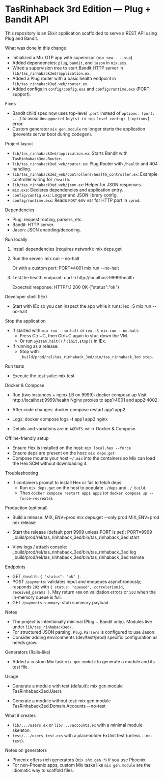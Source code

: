 TasRinhaback 3rd Edition — Plug + Bandit API
================================================

This repository is an Elixir application scaffolded to serve a REST API using Plug and Bandit.

What was done in this change
- Initialized a Mix OTP app with supervisor (`mix new . --sup`).
- Added dependencies: `plug`, `bandit`, and `jason` in `mix.exs`.
- Wired a supervision tree to start Bandit HTTP server in `lib/tas_rinhaback3ed/application.ex`.
- Added a Plug router with a basic health endpoint in `lib/tas_rinhaback3ed_web/router.ex`.
- Added configs in `config/config.exs` and `config/runtime.exs` (PORT support).

Fixes
- Bandit child spec now uses top-level `:port` instead of `options: [port: ...]` to avoid `Unsupported key(s) in top level config: [:options]` error.
- Custom generator `mix gen.module` no longer starts the application (prevents server boot during codegen).

Project layout
- `lib/tas_rinhaback3ed/application.ex`: Starts Bandit with `TasRinhaback3ed.Router`.
- `lib/tas_rinhaback3ed_web/router.ex`: Plug.Router with `/health` and 404 handling.
- `lib/tas_rinhaback3ed_web/controllers/health_controller.ex`: Example controller wiring for `/health`.
- `lib/tas_rinhaback3ed_web/json.ex`: Helper for JSON responses.
- `mix.exs`: Declares dependencies and application entry.
- `config/config.exs`: Logger and JSON library config.
- `config/runtime.exs`: Reads `PORT` env var for HTTP port in `:prod`.

Dependencies
- Plug: request routing, parsers, etc.
- Bandit: HTTP server.
- Jason: JSON encoding/decoding.

Run locally
1) Install dependencies (requires network):
   mix deps.get

2) Run the server:
   mix run --no-halt

   Or with a custom port:
   PORT=4001 mix run --no-halt

3) Test the health endpoint:
   curl -i http://localhost:9999/health

   Expected response:
   HTTP/1.1 200 OK
   {"status":"ok"}

Developer shell (IEx)
- Start with IEx so you can inspect the app while it runs:
  iex -S mix run --no-halt

Stop the application
- If started with `mix run --no-halt` or `iex -S mix run --no-halt`:
  - Press Ctrl+C, then Ctrl+C again to shut down the VM.
  - Or run `System.halt()` / `:init.stop()` in IEx.
- If running as a release:
  - Stop with `_build/prod/rel/tas_rinhaback_3ed/bin/tas_rinhaback_3ed stop`.

Run tests
- Execute the test suite:
  mix test

Docker & Compose
- Run (two instances + nginx LB on 9999):
  docker compose up
  Visit http://localhost:9999/health
  Nginx proxies to app1:4001 and app2:4002

- After code changes:
  docker compose restart app1 app2

- Logs:
  docker compose logs -f app1 app2 nginx

- Details and variations are in `AGENTS.md` → Docker & Compose.

Offline-friendly setup
- Ensure Hex is installed on the host: `mix local.hex --force`
- Ensure deps are present on the host: `mix deps.get`
- Compose mounts your host `~/.mix` into the containers so Mix can load the Hex SCM without downloading it.

Troubleshooting
- If containers prompt to install Hex or fail to fetch deps:
  - Run `mix deps.get` on the host to populate `./deps` and `./_build`.
  - Then `docker compose restart app1 app2` (or `docker compose up --force-recreate`).

Production (optional)
- Build a release:
  MIX_ENV=prod mix deps.get --only prod
  MIX_ENV=prod mix release

- Start the release (default port 9999 unless PORT is set):
  PORT=9999 _build/prod/rel/tas_rinhaback_3ed/bin/tas_rinhaback_3ed start

- View logs / attach console:
  _build/prod/rel/tas_rinhaback_3ed/bin/tas_rinhaback_3ed log
  _build/prod/rel/tas_rinhaback_3ed/bin/tas_rinhaback_3ed remote

Endpoints
- GET `/health`: `{ "status": "ok" }`.
- POST `/payments`: validates input and enqueues asynchronously; responds `202` with `{ status: "queued", correlationId, received_params }`. May return `400` on validation errors or `503` when the in-memory queue is full.
- GET `/payments-summary`: stub summary payload.

Notes
- The project is intentionally minimal (Plug + Bandit only). Modules live under `lib/tas_rinhaback3ed/`.
- For structured JSON parsing, `Plug.Parsers` is configured to use Jason.
- Consider adding environments (dev/test/prod) specific configuration as needs grow.

Generators (Rails-like)
- Added a custom Mix task `mix gen.module` to generate a module and its test file.

Usage
- Generate a module with test (default):
  mix gen.module TasRinhaback3ed.Users

- Generate a module without test:
  mix gen.module TasRinhaback3ed.Domain.Accounts --no-test

What it creates
- `lib/.../users.ex` or `lib/.../accounts.ex` with a minimal module skeleton.
- `test/.../users_test.exs` with a placeholder ExUnit test (unless `--no-test`).

Notes on generators
- Phoenix offers rich generators (`mix phx.gen.*`) if you use Phoenix.
- For non-Phoenix apps, custom Mix tasks like `mix gen.module` are the idiomatic way to scaffold files.

